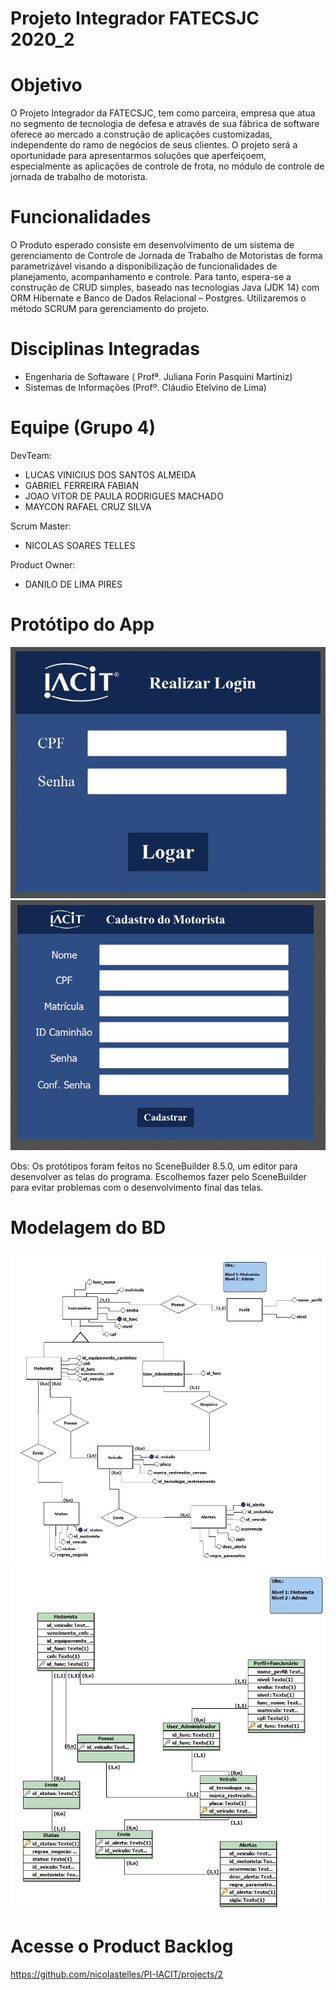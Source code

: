 # Projeto Integrador FATECSJC 2020_2

# Objetivo
O Projeto Integrador da FATECSJC, tem como parceira, empresa que atua no segmento de tecnologia de defesa e através de sua fábrica de software oferece ao mercado a construção de aplicações customizadas, independente do ramo de negócios de seus clientes. O projeto será a oportunidade para apresentarmos soluções que aperfeiçoem, especialmente as aplicações de controle de frota, no módulo de controle de jornada de trabalho de motorista.

# Funcionalidades
O Produto esperado consiste em desenvolvimento de um sistema de gerenciamento de Controle de Jornada de Trabalho de Motoristas de forma parametrizável visando a disponibilização de funcionalidades de planejamento, acompanhamento e controle. Para tanto, espera-se a construção de CRUD simples, baseado nas tecnologias Java (JDK 14) com ORM Hibernate e  Banco de Dados Relacional – Postgres. Utilizaremos o método SCRUM para gerenciamento do projeto.

# Disciplinas Integradas
- Engenharia de Softaware ( Profª. Juliana Forin Pasquini Martiniz) 
- Sistemas de Informações (Profº. Cláudio Etelvino de Lima)

# Equipe (Grupo 4)
DevTeam:
- LUCAS VINICIUS DOS SANTOS ALMEIDA
- GABRIEL FERREIRA FABIAN
- JOAO VITOR DE PAULA RODRIGUES MACHADO
- MAYCON RAFAEL CRUZ SILVA

Scrum Master:
- NICOLAS SOARES TELLES

Product Owner: 

- DANILO DE LIMA PIRES

# Protótipo do App
![login_prototype](Docs\login_prototype.png)
![create_user_prototype](Docs\create_user_prototype.png)

Obs: Os protótipos foram feitos no SceneBuilder 8.5.0, um editor para desenvolver as telas do programa. Escolhemos fazer pelo SceneBuilder para evitar problemas com o desenvolvimento final das telas.

# Modelagem do BD
![modelo_conceitual](Docs\Modelo_Conceitual.jpg)
![modelo_logico](Docs\Modelo_Logico.jpg)


# Acesse o Product Backlog
https://github.com/nicolastelles/PI-IACIT/projects/2

